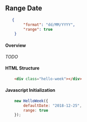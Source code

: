 ## Range Date

```json
   {
        "format": "dd/MM/YYYY",
        "range": true
    }
```

#### Overview
_TODO_

#### HTML Structure
```html
    <div class="hello-week"></div>
```

#### Javascript Initialization
```js
    new HelloWeek({
        defaultDate: "2018-12-25",
        range: true
    });
```
